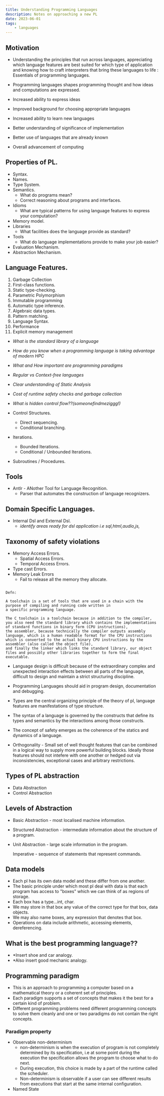 ```yaml
---
title: Understanding Programming Languages
description: Notes on approaching a new PL
date: 2023-06-01
tags:
    - languages
---
```

## Motivation

- Understanding the principles that run across languages, appreciating which language features are best suited for which type of application and
  knowing how to craft interpreters that bring these languages to life : Essentials of programming languages.

- Programming languages shapes programming thought and how ideas and computations are expressed.

- Increased ability to express ideas
- Improved background for choosing appropriate languages
- Increased ability to learn new languages
- Better understanding of significance of implementation
- Better use of languages that are already known
- Overall advancement of computing

## Properties of PL.

- Syntax.
- Names.
- Type System.
- Semantics.
  - What do programs mean?
  - Correct reasoning about programs and interfaces.
- Idioms
  - What are typical patterns for using language features to express your computation?
- Memory model.
- Libraries
  - What facilities does the language provide as standard?
- Tools
  - What do language implementations provide to make your job easier?
- Evaluation Mechanism.
- Abstraction Mechanism.


## Language Features.

1. Garbage Collection
2. First-class functions.
3. Static type-checking.
4. Parametric Polymorphism
5. Immutable programming
6. Automatic type inference.
7. Algebraic data types.
8. Pattern matching.
9. Language Syntax.
10. Performance
11. Explicit memory management


- *What is the standard library of a language*

- *How do you know when a programming language is taking advantage of modern HPC*

- *What and How important are programming paradigms*

- *Regular vs Context-free languages*

- *Clear understanding of Static Analysis*

- *Cost of runtime safety checks and garbage collection*

- *What is hidden control flow??(someonefindmeziggg!)*

- Control Structures.
    - Direct sequencing.
    - Conditional branching.
- Iterations.
    - Bounded Iterations.
    - Conditional / Unbounded Iterations.
- Subroutines / Procedures.


## Tools

- Antlr - ANother Tool for Language Recognition.
    - Parser that automates the construction of language recognizers.


## Domain Specific Languages.

- Internal Dsl and External Dsl.
  - *identify areas ready for dsl application i.e sql,html,audio,js,*


## Taxonomy of safety violations

- Memory Access Errors.
  - Spatial Access Errors.
  - Temporal Access Errors.
- Type cast Errors.
- Memory Leak Errors 
  - Fail to release all the memory they allocate.


```eng

Defn:

A toolchain is a set of tools that are used in a chain with the purpose of compiling and running code written in
a specific programming language.

The C toolchain is a toolchain because in addition to the compiler, you also need the standard library which contains the implementations of standard functions in binary form (CPU instructions), 
the assembler, because technically the compiler outputs assembly language, which is a human readable format for the CPU instructions which is converted to the actual binary CPU instructions by the assembler (also called the object file),
and finally the linker which links the standard library, our object files and possibly other libraries together to form the final executable.

```

- Language design is difficult because of the extraordinary complex and unexpected interaction effects between all parts of the language,
  difficult to design and maintain a strict structuring discipline.

- Programming Languages should aid in program design, documentation and debugging.

- Types are the central organizing principle of the theory of pl, language features are manifestations of type structure.

- The syntax of a language is governed by the constructs that define its types and semantics by the interactions among those constructs.

- The concept of safety emerges as the coherence of the statics and dynamics of a language.

- Orthogonality - Small set of well thought features that can be combined in a logical way to supply more powerful building blocks.
  Ideally those features should not intefere with one another or hedged out via inconsistencies, exceptional cases and arbitrary restrictions. 


## Types of PL abstraction

- Data Abstraction
- Control Abstraction

## Levels of Abstraction

- Basic Abstraction - most localised machine information.
- Structured Abstraction - intermediate information about the structure of a program.
- Unit Abstraction - large scale information in the program.

  Imperative - sequence of statements that represent commands.


## Data models

- Each pl has its own data model and these differ from one another.
- The basic principle under which most pl deal with data is that each program has access to "boxes" which we can think of as regions of storage.
- Each box has a type...int, char.
- We may store in that box any value of the correct type for that box, data objects.
- We may also name boxes, any expression that denotes that box.
- Operations on data include arithmetic, accessing elements, dereferencing.


## What is the best programming language??

- *Insert shoe and car analogy.
- *Also insert good mechanic analogy.

## Programming paradigm

- This is an approach to programming a computer based on a mathematical theory or a coherent set of principles.
- Each paradigm supports a set of concepts that makes it the best for a certain kind of problem.
- Different programming problems need different programming concepts to solve them cleanly and one or two paradigms do not contain the right concepts.

### Paradigm property

- Observable non-determinism
  - non-determinism is when the execution of program is not completely determined by its specification,
    i.e at some point during the execution the specification allows the program to choose what to do next.
  - During execution, this choice is made by a part of the runtime called the scheduler.
  - Non-determinism is observable if a user can see different results from executions that start at the same internal configuration.
- Named State
